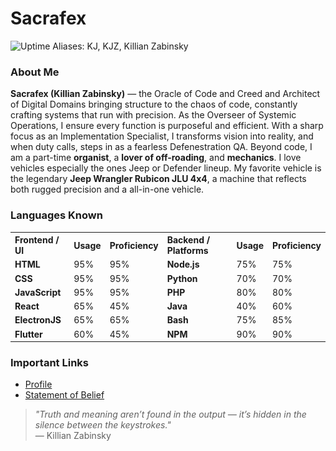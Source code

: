 # Sacrafex
<img src="https://raw.githubusercontent.com/Sacrafex/Sacrafex/refs/heads/main/uptime.svg?nocache=<?php echo time(); ?>" alt="Uptime">
Aliases: KJ, KJZ, Killian Zabinsky

### About Me

**Sacrafex (Killian Zabinsky)** — the Oracle of Code and Creed and Architect of Digital Domains bringing structure to the chaos of code, constantly crafting systems that run with precision. As the Overseer of Systemic Operations, I ensure every function is purposeful and efficient. With a sharp focus as an Implementation Specialist, I transforms vision into reality, and when duty calls, steps in as a fearless Defenestration QA. Beyond code, I am a part-time **organist**, a **lover of off-roading**, and **mechanics**.  I love vehicles especially the ones Jeep or Defender lineup. My favorite vehicle is the legendary **Jeep Wrangler Rubicon JLU 4x4**, a machine that reflects both rugged precision and a all-in-one vehicle.

### Languages Known

<table> 
  <tr> 
    <strong><th style="text-align:left;">Frontend / UI</th></strong>
    <th style="text-align:left;">Usage</th> 
    <th style="text-align:left;">Proficiency</th> 
    <th style="text-align:left;">Backend / Platforms</th> 
    <th style="text-align:left;">Usage</th> 
    <th style="text-align:left;">Proficiency</th> 
  </tr> 
  <tr> 
    <td><b>HTML</b></td> 
    <td>95%</td> 
    <td>95%</td> 
    <td><b>Node.js</b></td> 
    <td>75%</td> 
    <td>75%</td> 
  </tr> 
  <tr> 
    <td><b>CSS</b></td> 
    <td>95%</td> 
    <td>95%</td> 
    <td><b>Python</b></td> 
    <td>70%</td> 
    <td>70%</td> 
  </tr> 
  <tr> 
    <td><b>JavaScript</b></td> 
    <td>95%</td> 
    <td>95%</td> 
    <td><b>PHP</b></td> 
    <td>80%</td> 
    <td>80%</td> 
  </tr> 
  <tr> 
    <td><b>React</b></td> 
    <td>65%</td> 
    <td>45%</td> 
    <td><b>Java</b></td> 
    <td>40%</td> 
    <td>60%</td> 
  </tr> 
  <tr> 
    <td><b>ElectronJS</b></td> 
    <td>65%</td> 
    <td>65%</td> 
    <td><b>Bash</b></td> 
    <td>75%</td> 
    <td>85%</td> 
  </tr> 
  <tr> 
    <td><b>Flutter</b></td> 
    <td>60%</td> 
    <td>45%</td> 
    <td><b>NPM</b></td> 
    <td>90%</td> 
    <td>90%</td> 
  </tr> 
</table>

### Important Links

- [Profile](https://sacrafex.github.io/Sacrafex/etc/profile.html)
- [Statement of Belief](https://sacrafex.github.io/Sacrafex/etc/statement-of-belief.html)

> _"Truth and meaning aren’t found in the output — it’s hidden in the silence between the keystrokes."_  
> — Killian Zabinsky
